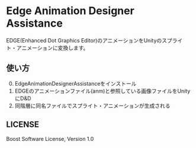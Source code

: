 # Edge Animation Designer Assistance
EDGE(Enhanced Dot Graphics Editor)のアニメーションをUnityのスプライト・アニメーションに変換します。



## 使い方

0. EdgeAnimationDesignerAssistanceをインストール
0. EDGEのアニメーションファイル(anm)と参照している画像ファイルをUnityにD&D
0. 同階層に同名ファイルでスプライト・アニメーションが生成される


## LICENSE
Boost Software License, Version 1.0